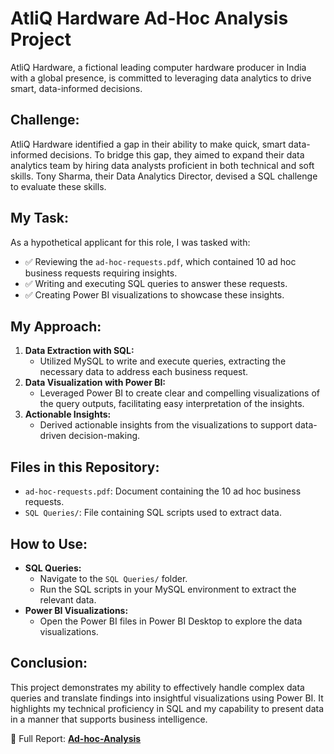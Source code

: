 # AtliQ Hardware Ad-Hoc Analysis Project

AtliQ Hardware, a fictional leading computer hardware producer in India with a global presence, is committed to leveraging data analytics to drive smart, data-informed decisions.

## Challenge:

AtliQ Hardware identified a gap in their ability to make quick, smart data-informed decisions. To bridge this gap, they aimed to expand their data analytics team by hiring data analysts proficient in both technical and soft skills. Tony Sharma, their Data Analytics Director, devised a SQL challenge to evaluate these skills.

## My Task:

As a hypothetical applicant for this role, I was tasked with:

- ✅ Reviewing the `ad-hoc-requests.pdf`, which contained 10 ad hoc business requests requiring insights.
- ✅ Writing and executing SQL queries to answer these requests.
- ✅ Creating Power BI visualizations to showcase these insights.

## My Approach:

1.  **Data Extraction with SQL:**
    -   Utilized MySQL to write and execute queries, extracting the necessary data to address each business request.
2.  **Data Visualization with Power BI:**
    -   Leveraged Power BI to create clear and compelling visualizations of the query outputs, facilitating easy interpretation of the insights.
3.  **Actionable Insights:**
    -   Derived actionable insights from the visualizations to support data-driven decision-making.

## Files in this Repository:

-   `ad-hoc-requests.pdf`: Document containing the 10 ad hoc business requests.
-   `SQL Queries/`: File containing SQL scripts used to extract data.

## How to Use:

-   **SQL Queries:**
    -   Navigate to the `SQL Queries/` folder.
    -   Run the SQL scripts in your MySQL environment to extract the relevant data.
-   **Power BI Visualizations:**
    -   Open the Power BI files in Power BI Desktop to explore the data visualizations.

## Conclusion:

This project demonstrates my ability to effectively handle complex data queries and translate findings into insightful visualizations using Power BI. It highlights my technical proficiency in SQL and my capability to present data in a manner that supports business intelligence.

🔗 Full Report: [**Ad-hoc-Analysis**](https://app.powerbi.com/view?r=eyJrIjoiYmRkYzk1NWUtNTBjYi00MjNmLTgzMWItZjAwODAwMDhlNWM3IiwidCI6ImM2ZTU0OWIzLTVmNDUtNDAzMi1hYWU5LWQ0MjQ0ZGM1YjJjNCJ9&embedImagePlaceholder=true)

